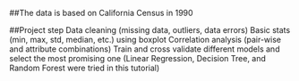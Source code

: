 ##The data is based on California Census in 1990

##Project step
Data cleaning (missing data, outliers, data errors)
Basic stats (min, max, std, median, etc.) using boxplot
Correlation analysis (pair-wise and attribute combinations)
Train and cross validate different models and select the most promising one (Linear Regression, Decision Tree, and Random Forest were tried in this tutorial)

